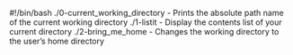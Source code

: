 #!/bin/bash
./0-current_working_directory - Prints the absolute path name of the current working directory
./1-listit - Display the contents list of your current directory
./2-bring_me_home - Changes the working directory to the user’s home directory
